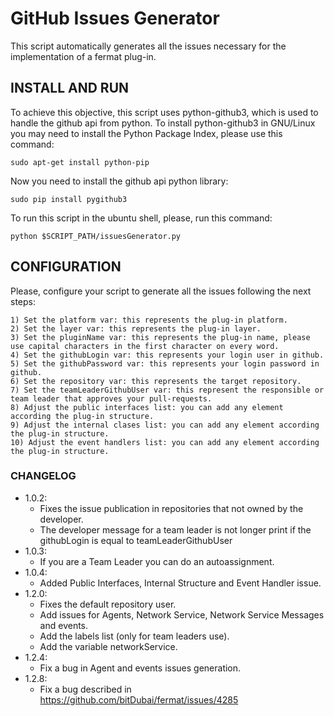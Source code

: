 # GitHub Issues Generator
This script automatically generates all the issues necessary for the implementation of a fermat plug-in.

## INSTALL AND RUN

 To achieve this objective, this script uses python-github3, which is used to handle the github api from python.
 To install python-github3 in GNU/Linux you may need to install the Python Package Index, please use this command:
 
```shell
sudo apt-get install python-pip
```
 
 Now you need to install the github api python library:
 
 ```shell
 sudo pip install pygithub3
 ```
 
	
To run this script in the ubuntu shell, please, run this command:
 
 ```shell
 python $SCRIPT_PATH/issuesGenerator.py
 ```

## CONFIGURATION

Please, configure your script to generate all the issues following the next steps:

	1) Set the platform var: this represents the plug-in platform.
	2) Set the layer var: this represents the plug-in layer.
	3) Set the pluginName var: this represents the plug-in name, please use capital characters in the first character on every word.
	4) Set the githubLogin var: this represents your login user in github.
	5) Set the githubPassword var: this represents your login password in github.
	6) Set the repository var: this represents the target repository.
	7) Set the teamLeaderGithubUser var: this represent the responsible or team leader that approves your pull-requests.
	8) Adjust the public interfaces list: you can add any element according the plug-in structure.
	9) Adjust the internal clases list: you can add any element according the plug-in structure.
	10) Adjust the event handlers list: you can add any element according the plug-in structure.

### CHANGELOG
* 1.0.2: 	
    * Fixes the issue publication in repositories that not owned by the developer.
    * The developer message for a team leader is not longer print if the githubLogin is equal to teamLeaderGithubUser
* 1.0.3:
    * If you are a Team Leader you can do an autoassignment.
* 1.0.4:
	* Added Public Interfaces, Internal Structure and Event Handler issue.
* 1.2.0:
	* Fixes the default repository user.
  	* Add issues for Agents, Network Service, Network Service Messages and events.
    * Add the labels list (only for team leaders use).
    * Add the variable networkService.
* 1.2.4:	
  	* Fix a bug in Agent and events issues generation.
* 1.2.8:
	* Fix a bug described in https://github.com/bitDubai/fermat/issues/4285
